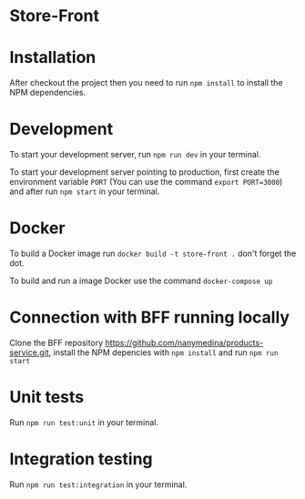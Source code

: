 # Store-Front

# Installation

After checkout the project then you need to run `npm install` to install the NPM dependencies.

# Development

To start your development server, run `npm run dev` in your terminal.

To start your development server pointing to production, first create the environment variable `PORT` (You can use the command `export PORT=3000`) and after run `npm start` in your terminal.

# Docker

To build a Docker image run `docker build -t store-front .` don't forget the dot.

To build and run a image Docker use the command `docker-compose up`

# Connection with BFF running locally

Clone the BFF repository https://github.com/nanymedina/products-service.git, install the NPM depencies with `npm install` and run `npm run start`

# Unit tests

Run `npm run test:unit` in your terminal.

# Integration testing

Run `npm run test:integration` in your terminal.
